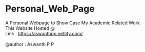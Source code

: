 # Personal_Web_Page
A Personal Webpage to Show Case My Academic Related Work</br>
This Website Hosted @</br>
Link : https://aswanthpp.netlify.com/<br></br>
@author : Aswanth P P
